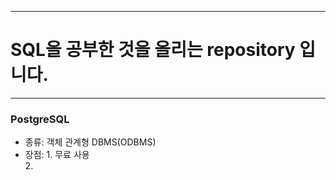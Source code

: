 -----
# SQL을 공부한 것을 올리는 repository 입니다.
-----
### PostgreSQL
- 종류: 객체 관계형 DBMS(ODBMS)
- 장점: 1. 무료 사용  
       2. 
